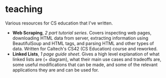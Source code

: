 # teaching
Various resources for CS education that I've written.

* **Web Scraping**, *2 part tutorial series*. Covers inspecting web pages, downloading HTML data from server, extracting information using BeautifulSoup and HTML tags, and parsing HTML and other types of data. Written for Caltech's CS42 (CS Education) course and reworked.
* **Linked Lists**, *1 page guide sheet*. Gives a high level explanation of what linked lists are (+ diagram), what their main use cases and tradeoffs are, some useful modifications that can be made, and some of the relevant applications they are and can be used for.
